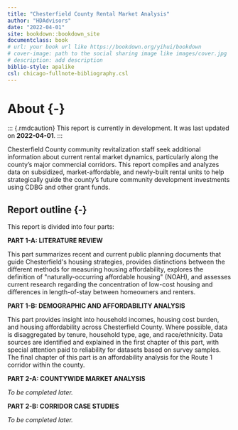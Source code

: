 ```yaml
--- 
title: "Chesterfield County Rental Market Analysis"
author: "HDAdvisors"
date: "2022-04-01"
site: bookdown::bookdown_site
documentclass: book
# url: your book url like https://bookdown.org/yihui/bookdown
# cover-image: path to the social sharing image like images/cover.jpg
# description: add description
biblio-style: apalike
csl: chicago-fullnote-bibliography.csl
---
```


# About {-}

::: {.rmdcaution}
This report is currently in development. It was last updated on **2022-04-01**.
:::

Chesterfield County community revitalization staff seek additional information about current rental market dynamics, particularly along the county’s major commercial corridors. This report compiles and analyzes data on subsidized, market-affordable, and newly-built rental units to help strategically guide the county’s future community development investments using CDBG and other grant funds. 

## Report outline {-}

This report is divided into four parts:

**PART 1-A: LITERATURE REVIEW**

This part summarizes recent and current public planning documents that guide Chesterfield's housing strategies, provides distinctions between the different methods for measuring housing affordability, explores the definition of "naturally-occurring affordable housing" (NOAH), and assesses current research regarding the concentration of low-cost housing and differences in length-of-stay between homeowners and renters.  

**PART 1-B: DEMOGRAPHIC AND AFFORDABILITY ANALYSIS**

This part provides insight into household incomes, housing cost burden, and housing affordability across Chesterfield County. Where possible, data is disaggregated by tenure, household type, age, and race/ethnicity. Data sources are identified and explained in the first chapter of this part, with special attention paid to reliability for datasets based on survey samples. The final chapter of this part is an affordability analysis for the Route 1 corridor within the county.

**PART 2-A: COUNTYWIDE MARKET ANALYSIS**

*To be completed later.*

**PART 2-B: CORRIDOR CASE STUDIES**

*To be completed later.*
